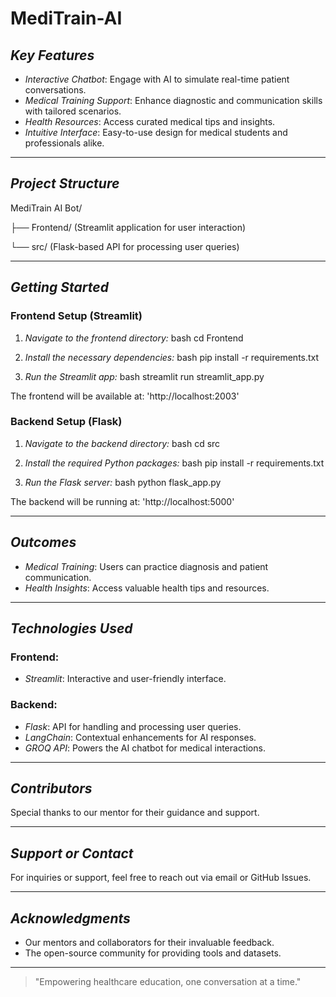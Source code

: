 # MediTrain-AI
   

 

##  *Key Features*

- *Interactive Chatbot*: Engage with AI to simulate real-time patient conversations.
- *Medical Training Support*: Enhance diagnostic and communication skills with tailored scenarios.
- *Health Resources*: Access curated medical tips and insights.
- *Intuitive Interface*: Easy-to-use design for medical students and professionals alike.

---

##  *Project Structure*


MediTrain AI Bot/

├── Frontend/   (Streamlit application for user interaction)

└── src/    (Flask-based API for processing user queries)


---

##  *Getting Started*

### Frontend Setup (Streamlit)

1. *Navigate to the frontend directory:*
   bash
   cd Frontend
   

2. *Install the necessary dependencies:*
   bash
   pip install -r requirements.txt
   

3. *Run the Streamlit app:*
   bash
   streamlit run streamlit_app.py
   

The frontend will be available at: 'http://localhost:2003'

### Backend Setup (Flask)

1. *Navigate to the backend directory:*
   bash
   cd src
   

2. *Install the required Python packages:*
   bash
   pip install -r requirements.txt
   

3. *Run the Flask server:*
   bash
   python flask_app.py
   

The backend will be running at: 'http://localhost:5000'

---

##  *Outcomes*

-  *Medical Training*: Users can practice diagnosis and patient communication.
-  *Health Insights*: Access valuable health tips and resources.

---

##  *Technologies Used*

### Frontend:
- *Streamlit*: Interactive and user-friendly interface.

### Backend:
- *Flask*: API for handling and processing user queries.
- *LangChain*: Contextual enhancements for AI responses.
- *GROQ API*: Powers the AI chatbot for medical interactions.


---

##  *Contributors*
Special thanks to our mentor for their guidance and support.

---

##  *Support or Contact*
For inquiries or support, feel free to reach out via email or GitHub Issues.

---

##  *Acknowledgments*
- Our mentors and collaborators for their invaluable feedback.
- The open-source community for providing tools and datasets.

---

> "Empowering healthcare education, one conversation at a time."

